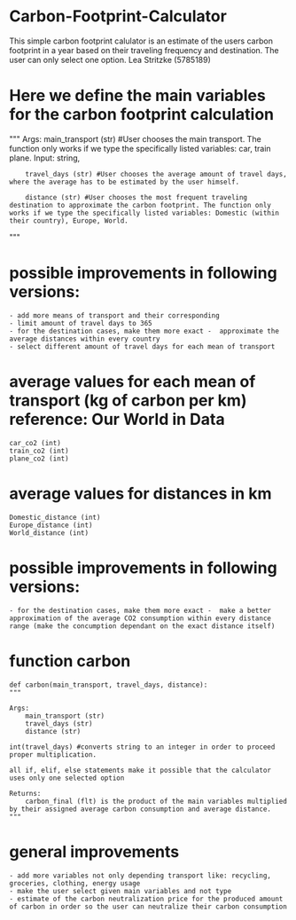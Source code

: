 # Carbon-Footprint-Calculator
This simple carbon footprint calulator is an estimate of the users carbon footprint in a year based on their traveling frequency and destination. The user can only select one option.
Lea Stritzke (5785189)

# Here we define the main variables for the carbon footprint calculation
"""
    Args:
        main_transport (str) #User chooses the main transport. The function only works if we type the specifically listed variables: car, train plane. Input: string, 

        travel_days (str) #User chooses the average amount of travel days, where the average has to be estimated by the user himself. 

        distance (str) #User chooses the most frequent traveling destination to approximate the carbon footprint. The function only works if we type the specifically listed variables: Domestic (within their country), Europe, World. 
"""

# possible improvements in following versions:
    - add more means of transport and their corresponding 
    - limit amount of travel days to 365
    - for the destination cases, make them more exact -  approximate the average distances within every country
    - select different amount of travel days for each mean of transport
    
# average values for each mean of transport (kg of carbon per km) reference: Our World in Data
    car_co2 (int)
    train_co2 (int)
    plane_co2 (int)

# average values for distances in km
    Domestic_distance (int)
    Europe_distance (int)
    World_distance (int)

# possible improvements in following versions:
    - for the destination cases, make them more exact -  make a better approximation of the average CO2 consumption within every distance range (make the concumption dependant on the exact distance itself)

# function carbon
    def carbon(main_transport, travel_days, distance):
    """
    
    Args:
        main_transport (str)
        travel_days (str)
        distance (str)
    
    int(travel_days) #converts string to an integer in order to proceed proper multiplication. 
    
    all if, elif, else statements make it possible that the calculator uses only one selected option

    Returns: 
        carbon_final (flt) is the product of the main variables multiplied by their assigned average carbon consumption and average distance.
    """

# general improvements
    - add more variables not only depending transport like: recycling, groceries, clothing, energy usage 
    - make the user select given main variables and not type 
    - estimate of the carbon neutralization price for the produced amount of carbon in order so the user can neutralize their carbon consumption

